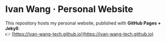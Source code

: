 # Ivan Wang · Personal Website

This repository hosts my personal website, published with **GitHub Pages + Jekyll**:  
👉 [https://ivan-wang-tech.github.io](https://ivan-wang-tech.github.io)
